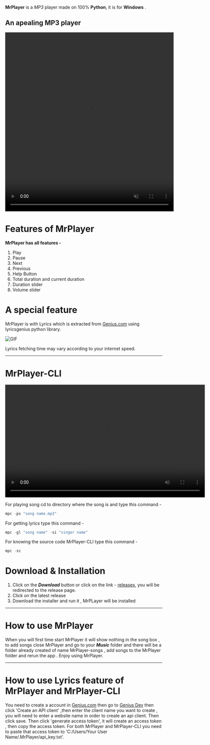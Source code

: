 **MrPlayer** is a _MP3_ player made on 100% **Python**, it is for **Windows** .

## An apealing MP3 player

<video controls autoplay muted width="540" height="572" ><source src="main.mp4" type="video/mp4"></video>

# Features of MrPlayer

**MrPlayer has all features -**

1. Play
2. Pause
3. Next
4. Previous
5. Help Button
6. Total duration and current duration
7. Duration slider
8. Volume slider

# A special feature

MrPlayer is with Lyrics which is extracted from [Genius.com](https://Genius.com) using lyricsgenius python library.

![GIF](lyrics.gif)

Lyrics fetching time may vary according to your internet speed.

---

# MrPlayer-CLI

<video controls autoplay width="640" height="360" ><source src="CLI.mp4" type="video/mp4"></video>

For playing song cd to directory where the song is and type this command -

```powershell
mpc -ps "song name.mp3"
```

For getting lyrics type this command -

```powershell
mpc -gl "song name" -si "singer name"
```

For knowing the source code MrPlayer-CLI type this command -

```powershell
mpc -sc
```

# Download & Installation

1. Click on the **_Download_** button or click on the link - [releases](https://www.github.com/AkshatChauhan18/Mrplayer/releases), you will be redirected to the release page.
2. Click on the latest release
3. Download the installer and run it , MrPLayer will be installed

---

# How to use MrPlayer

When you will first time start MrPlayer it will show nothing in the song box ,
to add songs close MrPlayer and go to your **_Music_** folder
and there will be a folder already created of name MrPlayer-songs , add songs
to the MrPlayer folder and rerun the app . Enjoy using MrPlayer.

---

# How to use Lyrics feature of MrPlayer and MrPlayer-CLI

You need to create a account in [Genius.com](https://Genius.com) then go to [Genius Dev](https://Genius.com/developers)
then click 'Create an API client' ,then enter the client name you want to create ,
you will need to enter a website name in order to create an api client. Then click
save. Then click 'generate access token', it will create an access token , then 
copy the access token. For both MrPlayer and MrPlayer-CLI you need to paste that 
access token to 'C:/Users/Your User Name/.MrPlayer/api_key.txt'.  

